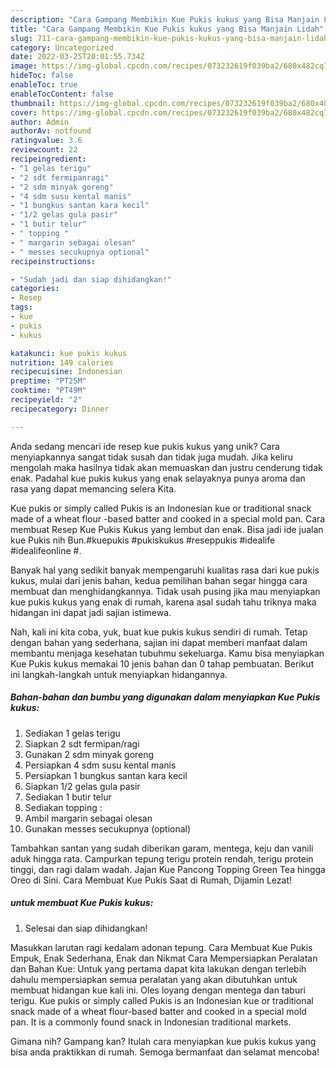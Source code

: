 ```yaml
---
description: "Cara Gampang Membikin Kue Pukis kukus yang Bisa Manjain Lidah"
title: "Cara Gampang Membikin Kue Pukis kukus yang Bisa Manjain Lidah"
slug: 711-cara-gampang-membikin-kue-pukis-kukus-yang-bisa-manjain-lidah
category: Uncategorized
date: 2022-03-25T20:01:55.734Z
image: https://img-global.cpcdn.com/recipes/073232619f039ba2/680x482cq70/kue-pukis-kukus-foto-resep-utama.jpg
hideToc: false
enableToc: true
enableTocContent: false
thumbnail: https://img-global.cpcdn.com/recipes/073232619f039ba2/680x482cq70/kue-pukis-kukus-foto-resep-utama.jpg
cover: https://img-global.cpcdn.com/recipes/073232619f039ba2/680x482cq70/kue-pukis-kukus-foto-resep-utama.jpg
author: Admin
authorAv: notfound
ratingvalue: 3.6
reviewcount: 22
recipeingredient:
- "1 gelas terigu"
- "2 sdt fermipanragi"
- "2 sdm minyak goreng"
- "4 sdm susu kental manis"
- "1 bungkus santan kara kecil"
- "1/2 gelas gula pasir"
- "1 butir telur"
- " topping "
- " margarin sebagai olesan"
- " messes secukupnya optional"
recipeinstructions:

- "Sudah jadi dan siap dihidangkan!"
categories:
- Resep
tags:
- kue
- pukis
- kukus

katakunci: kue pukis kukus 
nutrition: 149 calories
recipecuisine: Indonesian
preptime: "PT25M"
cooktime: "PT49M"
recipeyield: "2"
recipecategory: Dinner

---
```





Anda sedang mencari ide resep kue pukis kukus yang unik? Cara menyiapkannya sangat tidak susah dan tidak juga mudah. Jika keliru mengolah maka hasilnya tidak akan memuaskan dan justru cenderung tidak enak. Padahal kue pukis kukus yang enak selayaknya punya aroma dan rasa yang dapat memancing selera Kita.





Kue pukis or simply called Pukis is an Indonesian kue or traditional snack made of a wheat flour -based batter and cooked in a special mold pan. Cara membuat Resep Kue Pukis Kukus yang lembut dan enak. Bisa jadi ide jualan kue Pukis nih Bun.#kuepukis #pukiskukus #reseppukis #idealife #idealifeonline #.

Banyak hal yang sedikit banyak mempengaruhi kualitas rasa dari kue pukis kukus, mulai dari jenis bahan, kedua pemilihan bahan segar hingga cara membuat dan menghidangkannya. Tidak usah pusing jika mau menyiapkan kue pukis kukus yang enak di rumah, karena asal sudah tahu triknya maka hidangan ini dapat jadi sajian istimewa.






Nah, kali ini kita coba, yuk, buat kue pukis kukus sendiri di rumah. Tetap dengan bahan yang sederhana, sajian ini dapat memberi manfaat dalam membantu menjaga kesehatan tubuhmu sekeluarga. Kamu bisa menyiapkan Kue Pukis kukus memakai 10 jenis bahan dan 0 tahap pembuatan. Berikut ini langkah-langkah untuk menyiapkan hidangannya.

<!--inarticleads1-->

##### Bahan-bahan dan bumbu yang digunakan dalam menyiapkan Kue Pukis kukus:

1. Sediakan 1 gelas terigu
1. Siapkan 2 sdt fermipan/ragi
1. Gunakan 2 sdm minyak goreng
1. Persiapkan 4 sdm susu kental manis
1. Persiapkan 1 bungkus santan kara kecil
1. Siapkan 1/2 gelas gula pasir
1. Sediakan 1 butir telur
1. Sediakan  topping :
1. Ambil  margarin sebagai olesan
1. Gunakan  messes secukupnya (optional)


Tambahkan santan yang sudah diberikan garam, mentega, keju dan vanili aduk hingga rata. Campurkan tepung terigu protein rendah, terigu protein tinggi, dan ragi dalam wadah. Jajan Kue Pancong Topping Green Tea hingga Oreo di Sini. Cara Membuat Kue Pukis Saat di Rumah, Dijamin Lezat! 

<!--inarticleads2-->

#####  untuk membuat Kue Pukis kukus:


1. Selesai dan siap dihidangkan!

Masukkan larutan ragi kedalam adonan tepung. Cara Membuat Kue Pukis Empuk, Enak Sederhana, Enak dan Nikmat Cara Mempersiapkan Peralatan dan Bahan Kue: Untuk yang pertama dapat kita lakukan dengan terlebih dahulu mempersiapkan semua peralatan yang akan dibutuhkan untuk membuat hidangan kue kali ini. Oles loyang dengan mentega dan taburi terigu. Kue pukis or simply called Pukis is an Indonesian kue or traditional snack made of a wheat flour-based batter and cooked in a special mold pan. It is a commonly found snack in Indonesian traditional markets. 

Gimana nih? Gampang kan? Itulah cara menyiapkan kue pukis kukus yang bisa anda praktikkan di rumah. Semoga bermanfaat dan selamat mencoba!
